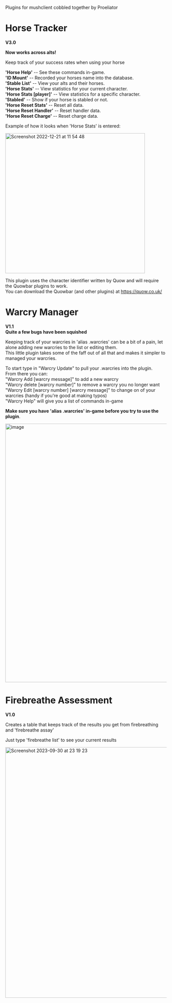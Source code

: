 Plugins for mushclient cobbled together by Proeliator  

# Horse Tracker
**V3.0**

**Now works across alts!**

Keep track of your success rates when using your horse  

**'Horse Help'** -- See these commands in-game.  
**'ID Mount'** -- Recorded your horses name into the database.  
**'Stable List'** -- View your alts and their horses.  
**'Horse Stats'** -- View statistics for your current character.  
**'Horse Stats [player]'** -- View statistics for a specific character.  
**'Stabled'** -- Show if your horse is stabled or not.  
**'Horse Reset Stats'** -- Reset all data.  
**'Horse Reset Handler'** -- Reset handler data.  
**'Horse Reset Charge'** -- Reset charge data.  

Example of how it looks when 'Horse Stats' is entered:

<img width="436" alt="Screenshot 2022-12-21 at 11 54 48" src="https://user-images.githubusercontent.com/119447171/208899464-71ee52d3-dca1-4f2a-84ae-d7bdcd2722d7.png">


This plugin uses the character identifier written by Quow and will require the Quowbar plugins to work.  
You can download the Quowbar (and other plugins) at https://quow.co.uk/


# Warcry Manager  
**V1.1**  
**Quite a few bugs have been squished**

Keeping track of your warcries in 'alias .warcries' can be a bit of a pain, let alone adding new warcries to the list or editing them.  
This little plugin takes some of the faff out of all that and makes it simpler to managed your warcries.  

To start type in "Warcry Update" to pull your .warcries into the plugin.  
From there you can:  
"Warcry Add [warcry message]" to add a new warcry  
"Warcry delete [warcry number]" to remove a warcry you no longer want  
"Warcry Edit [warcry number] [warcry message]" to change on of your warcries (handy if you're good at making typos)  
"Warcry Help" will give you a list of commands in-game

**Make sure you have 'alias .warcries' in-game before you try to use the plugin**. 

<img width="805" alt="image" src="https://github.com/CaptainFlint86/DiscworldMud/assets/119447171/070ac818-67d8-42ec-abdd-a3aa80a46a51">

# Firebreathe Assessment  
**V1.0** 

Creates a table that keeps track of the results you get from firebreathing and 'firebreathe assay'

Just type 'firebreathe list' to see your current results

<img width="780" alt="Screenshot 2023-09-30 at 23 19 23" src="https://github.com/CaptainFlint86/DiscworldMud/assets/119447171/02587525-2268-46e9-9bf9-f636a079db49">
